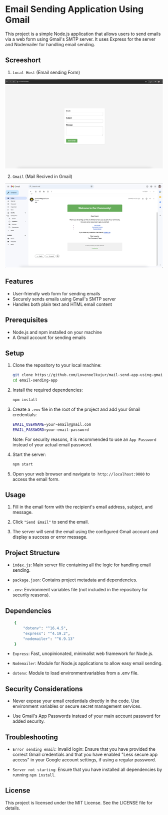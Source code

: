 # Email Sending Application Using Gmail

This project is a simple Node.js application that allows users to send emails via a web form using Gmail's SMTP server. It uses Express for the server and Nodemailer for handling email sending.

## Screeshort

1. `Local Host` (Email sending Form)

![localhost](./images/email-sending-form.png)

2. `Gmail` (Mail Recived in Gmail)

![gmail](./images/gmail.png)

## Features

- User-friendly web form for sending emails
- Securely sends emails using Gmail's SMTP server
- Handles both plain text and HTML email content

## Prerequisites

- Node.js and npm installed on your machine
- A Gmail account for sending emails

## Setup

1. Clone the repository to your local machine:

   ```bash
   git clone https://github.com/Lovenoelkujur/mail-send-app-using-gmail.git
   cd email-sending-app
   ```

2. Install the required dependencies:

    ```bash
    npm install
    ```

3. Create a `.env` file in the root of the project and add your Gmail credentials:

    ```bash
    EMAIL_USERNAME=your-email@gmail.com
    EMAIL_PASSWORD=your-email-password
    ```

    Note: For security reasons, it is recommended to use an `App Password` instead of your actual email password.

4. Start the server:

    ```bash
    npm start
    ```

5. Open your web browser and navigate to` http://localhost:9000` to access the email form.

## Usage

1. Fill in the email form with the recipient's email address, subject, and message.

2. Click `"Send Email"` to send the email.

3. The server will send the email using the configured Gmail account and display a success or error message.

## Project Structure

- `index.js`: Main server file containing all the logic for handling email sending.

- `package.json`: Contains project metadata and dependencies.

- `.env`: Environment variables file (not included in the repository for security reasons).

## Dependencies

```bash
    {
        "dotenv": "^16.4.5",
        "express": "^4.19.2",
        "nodemailer": "^6.9.13"
    }
```

- `Express`: Fast, unopinionated, minimalist web framework for Node.js.

- `Nodemailer`: Module for Node.js applications to allow easy email sending.

- `dotenv`: Module to load environmentvariables from a .env file.

## Security Considerations

* Never expose your email credentials directly in the code. Use environment variables or secure secret management services.

* Use Gmail's App Passwords instead of your main account password for added security.

## Troubleshooting

* `Error sending email`: Invalid login: Ensure that you have provided the correct Gmail credentials and that you have enabled "Less secure app access" in your Google account settings, if using a regular password.

* `Server not starting`: Ensure that you have installed all dependencies by running `npm install`.

## License

This project is licensed under the MIT License. See the LICENSE file for details.